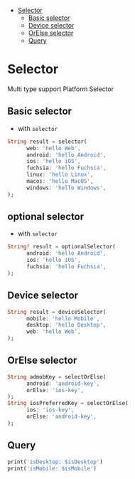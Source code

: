 - [Selector](#selector)
  - [Basic selector](#basic-selector)
  - [Device selector](#device-selector)
  - [OrElse selector](#orelse-selector)
  - [Query](#query)
# Selector

Multi type support Platform Selector

## Basic selector
- with `selector`
```dart
String result = selector(
      web: 'hello Web',
      android: 'hello Android',
      ios: 'hello iOS',
      fuchsia: 'hello Fuchsia',
      linux: 'hello Linux',
      macos: 'hello MacOS',
      windows: 'hello Windows',
);
```

## optional selector
- with `selector`
```dart
String? result = optionalSelector(
      android: 'hello Android',
      ios: 'hello iOS',
      fuchsia: 'hello Fuchsia',
);
```

## Device selector
```dart
String result = deviceSelector(
      mobile: 'hello Mobile',
      desktop: 'hello Desktop',
      web: 'hello Web',
);
```

## OrElse selector
```dart
String admobKey = selectOrElse(
      android: 'android-key',
      orElse: 'ios-key',
);
String iosPreferredKey = selectOrElse(
      ios: 'ios-key',
      orElse: 'android-key',
);
```

## Query
```dart
print('isDesktop: $isDesktop')
print('isMobile: $isMobile')
```
